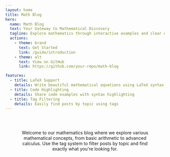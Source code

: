 ```yaml
---
layout: home
title: Math Blog
hero:
  name: Math Blog
  text: Your Gateway to Mathematical Discovery
  tagline: Explore mathematics through interactive examples and clear explanations
  actions:
    - theme: brand
      text: Get Started
      link: /guide/introduction
    - theme: alt
      text: View on GitHub
      link: https://github.com/your-repo/math-blog

features:
  - title: LaTeX Support
    details: Write beautiful mathematical equations using LaTeX syntax
  - title: Code Highlighting
    details: Share code examples with syntax highlighting
  - title: Tag Filtering
    details: Easily find posts by topic using tags
---
```


<script setup>
import AnimatedTitle from './.vitepress/theme/components/AnimatedTitle.vue'
</script>

<div class="main-content">
  <AnimatedTitle text="Math Blog" />
  
  Welcome to our mathematics blog where we explore various mathematical concepts, 
  from basic arithmetic to advanced calculus. Use the tag system to filter posts 
  by topic and find exactly what you're looking for.
</div>

<style>
.main-content {
  padding: 2rem;
  text-align: center;
}
</style>
